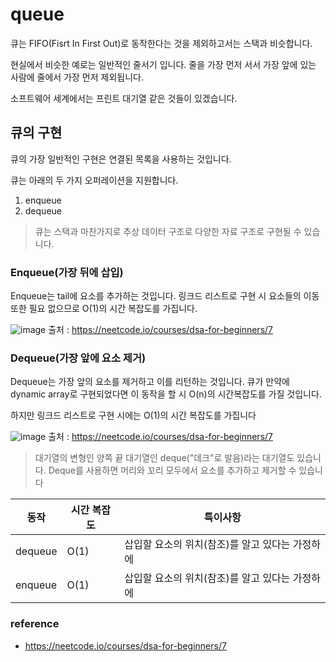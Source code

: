 # queue

큐는 FIFO(Fisrt In First Out)로 동작한다는 것을 제외하고서는 스택과 비슷합니다.

현실에서 비슷한 예로는 일반적인 줄서기 입니다. 줄을 가장 먼저 서서 가장 앞에 있는 사람에 줄에서 가장 먼저 제외됩니다.

소프트웨어 세계에서는 프린트 대기열 같은 것들이 있겠습니다.

## 큐의 구현

큐의 가장 일반적인 구현은 연결된 목록을 사용하는 것입니다.

큐는 아래의 두 가지 오퍼레이션을 지원합니다.

1. enqueue
2. dequeue

> 큐는 스택과 마찬가지로 추상 데이터 구조로 다양한 자료 구조로 구현될 수 있습니다.

### Enqueue(가장 뒤에 삽입)

Enqueue는 tail에 요소를 추가하는 것입니다. 링크드 리스트로 구현 시 요소들의 이동 또한 필요 없으므로 O(1)의 시간 복잡도를 가집니다.

![image](https://github.com/hwibaski/java-problem-solving/assets/85930725/f5e1c213-7506-4a76-87d7-71c17fd8f345)
출처 : https://neetcode.io/courses/dsa-for-beginners/7


### Dequeue(가장 앞에 요소 제거)

Dequeue는 가장 앞의 요소를 제거하고 이를 리턴하는 것입니다. 큐가 만약에 dynamic array로 구현되었다면 이 동작을 할 시 O(n)의 시간복잡도를 가질 것입니다.

하지만 링크드 리스트로 구현 시에는 O(1)의 시간 복잡도를 가집니다

![image](https://github.com/hwibaski/java-problem-solving/assets/85930725/35e75bb7-ecea-41bc-92ca-7176a063f110)
출처 : https://neetcode.io/courses/dsa-for-beginners/7

> 대기열의 변형인 양쪽 끝 대기열인 deque("데크"로 발음)라는 대기열도 있습니다. Deque를 사용하면 머리와 꼬리 모두에서 요소를 추가하고 제거할 수 있습니다

| 동작      | 시간 복잡도 | 특이사항                        |
|---------|--------|-----------------------------|
| dequeue | O(1)   | 삽입할 요소의 위치(참조)를 알고 있다는 가정하에 |
| enqueue | O(1)   | 삽입할 요소의 위치(참조)를 알고 있다는 가정하에 |

### reference

- https://neetcode.io/courses/dsa-for-beginners/7
